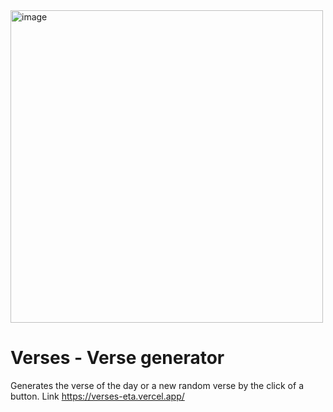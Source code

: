 <img src="https://github.com/krigru/verses/assets/85772959/459e9891-39b9-4cbc-9f4b-1dfea17d205f" alt="image" width="500px">

# Verses - Verse generator
Generates the verse of the day or a new random verse by the click of a button.
Link https://verses-eta.vercel.app/
